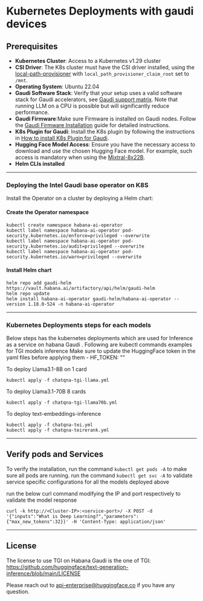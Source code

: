 # Kubernetes Deployments with gaudi devices
## Prerequisites
- **Kubernetes Cluster**: Access to a Kubernetes v1.29 cluster
 - **CSI Driver**: The K8s cluster must have the CSI driver installed, using the [local-path-provisioner](https://github.com/rancher/local-path-provisioner) with `local_path_provisioner_claim_root` set to `/mnt`. 
 - **Operating System**: Ubuntu 22.04
 - **Gaudi Software Stack**: Verify that your setup uses a valid software stack for Gaudi accelerators, see [Gaudi support matrix](https://docs.habana.ai/en/latest/Support_Matrix/Support_Matrix.html). Note that running LLM on a CPU is possible but will significantly reduce performance.
 - **Gaudi Firmware**:Make sure Firmware is installed on Gaudi nodes. Follow the [Gaudi Firmware Installation](https://docs.habana.ai/en/latest/Installation_Guide/Bare_Metal_Fresh_OS.html#driver-fw-install-bare) guide for detailed instructions.
 - **K8s Plugin for Gaudi**: Install the K8s plugin by following the instructions in [How to install K8s Plugin for Gaudi](https://docs.habana.ai/en/latest/Orchestration/Gaudi_Kubernetes/Device_Plugin_for_Kubernetes.html).
 - **Hugging Face Model Access**: Ensure you have the necessary access to download and use the chosen Hugging Face model. For example, such access is mandatory when using the [Mixtral-8x22B](https://huggingface.co/mistralai/Mixtral-8x22B-Instruct-v0.1).
 - **Helm CLIs installed**
------------

### Deploying the Intel Gaudi base operator on K8S

Install the Operator on a cluster by deploying a Helm chart:

#### Create the Operator namespace
```
kubectl create namespace habana-ai-operator
kubectl label namespace habana-ai-operator pod-security.kubernetes.io/enforce=privileged --overwrite
kubectl label namespace habana-ai-operator pod-security.kubernetes.io/audit=privileged --overwrite
kubectl label namespace habana-ai-operator pod-security.kubernetes.io/warn=privileged --overwrite
```

#### Install Helm chart
```
helm repo add gaudi-helm https://vault.habana.ai/artifactory/api/helm/gaudi-helm
helm repo update
helm install habana-ai-operator gaudi-helm/habana-ai-operator --version 1.18.0-524 -n habana-ai-operator
```
------------
### Kubernetes Deployments steps for each models 
Below steps has the kubernetes deployments which are used for Inference as a service on habana Gaudi . Following are kubectl commands examples for TGI models inference
Make sure to update the HuggingFace token in the yaml files before applying them - HF_TOKEN: "<your-hf-token>"

To deploy Llama3.1-8B on 1 card
```
kubectl apply -f chatqna-tgi-llama.yml
```
To deploy Llama3.1-70B 8 cards
```
kubectl apply -f chatqna-tgi-llama70b.yml
```
To deploy text-embeddings-inference
```
kubectl apply -f chatqna-tei.yml
kubectl apply -f chatqna-teirerank.yml
```

------------

## Verify pods and Services

To verify the installation, 
run the command `kubectl get pods -A` to make sure all pods are running.
run the command `kubectl get svc -A` to validate service specific configurations for all the models deployed above

run the below curl command modifying the IP and port respectively to validate the model response
```
curl -k http://<Cluster-IP>:<service-port>/ -X POST -d '{"inputs":"What is Deep Learning?","parameters":{"max_new_tokens":32}}' -H 'Content-Type: application/json'
```
------------
## License
The license to use TGI on Habana Gaudi is the one of TGI: https://github.com/huggingface/text-generation-inference/blob/main/LICENSE

Please reach out to api-enterprise@huggingface.co if you have any question.
